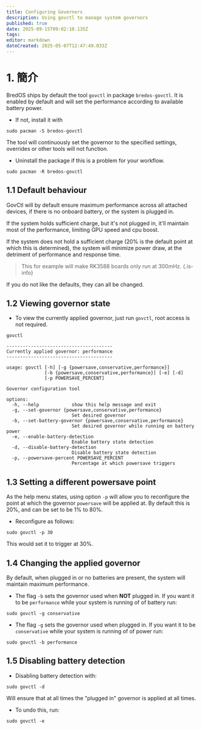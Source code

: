 ```yaml
---
title: Configuring Governors
description: Using govctl to manage system governors
published: true
date: 2025-09-15T09:02:10.135Z
tags:
editor: markdown
dateCreated: 2025-05-07T12:47:49.033Z
---
```


# 1. 簡介

BredOS ships by default the tool `govctl` in package `bredos-govctl`.
It is enabled by default and will set the performance according to available battery power.

- If not, install it with

```
sudo pacman -S bredos-govctl
```

The tool will continuously set the governor to the specified settings, overrides or other tools will not function.

- Uninstall the package if this is a problem for your workflow.

```
sudo pacman -R bredos-govctl
```

## 1.1 Default behaviour

GovCtl will by default ensure maximum performance across all attached devices, if there is no onboard battery, or the system is plugged in.

If the system holds sufficient charge, but it's not plugged in, it'll maintain most of the performance, limiting GPU speed and cpu boost.

If the system does not hold a sufficient charge (20% is the default point at which this is determined),
the system will minimize power draw, at the detriment of performance and response time.

> This for example will make RK3588 boards only run at 300mHz.
> {.is-info}

If you do not like the defaults, they can all be changed.

## 1.2 Viewing governor state

- To view the currently applied governor, just run `govctl`, root access is not required.

```
govctl
```

```
---------------------------------------
Currently applied governor: performance
---------------------------------------

usage: govctl [-h] [-g {powersave,conservative,performance}]
              [-b {powersave,conservative,performance}] [-e] [-d]
              [-p POWERSAVE_PERCENT]

Governor configuration tool

options:
  -h, --help            show this help message and exit
  -g, --set-governor {powersave,conservative,performance}
                        Set desired governor
  -b, --set-battery-governor {powersave,conservative,performance}
                        Set desired governor while running on battery power
  -e, --enable-battery-detection
                        Enable battery state detection
  -d, --disable-battery-detection
                        Disable battery state detection
  -p, --powersave-percent POWERSAVE_PERCENT
                        Percentage at which powersave triggers
```

## 1.3 Setting a different powersave point

As the help menu states, using option `-p` will allow you to reconfigure the point at which the governor `powersave` will be applied at. By default this is 20%, and can be set to be 1% to 80%.

- Reconfigure as follows:

```
sudo govctl -p 30
```

This would set it to trigger at 30%.

## 1.4 Changing the applied governor

By default, when plugged in or no batteries are present, the system will maintain maximum performance.

- The flag `-b` sets the governor used when **NOT** plugged in. If you want it to be `performance` while your system is running of of battery run:

```
sudo govctl -g conservative
```

- The flag `-g` sets the governor used when plugged in. If you want it to be `conservative` while your system is running of of power run:

```
sudo govctl -b performance
```

## 1.5 Disabling battery detection

- Disabling battery detection with:

```
sudo govctl -d
```

Will ensure that at all times the "plugged in" governor is applied at all times.

- To undo this, run:

```
sudo govctl -e
```